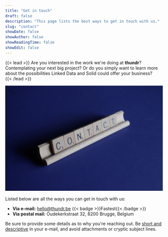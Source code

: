 ```yaml
---
title: "Get in touch"
draft: false
description: "This page lists the best ways to get in touch with us."
slug: "contact"
showDate: false
showAuthor: false
showReadingTime: false
showEdit: false
---
```


{{< lead >}}
Are you interested in the work we're doing at <b>thundr</b>? Contemplating your next big project? Or do you simply want to learn more about the possibilities Linked Data and Solid could offer your business?<br />
{{< /lead >}}

![](/img/contact.jpg)

Listed below are all the ways you can get in touch with us:
* **Via e-mail:** [hello@thundr.be](mailto:hello@thundr.be) {{< badge >}}Fastest{{< /badge >}}
* **Via postal mail:** Oudekerkstraat 32, 8200 Brugge, Belgium

Be sure to provide some details as to why you're reaching out. Be [short and descriptive](https://quoteinvestigator.com/2012/04/28/shorter-letter/) in your e-mail, and avoid attachments or cryptic subject lines.